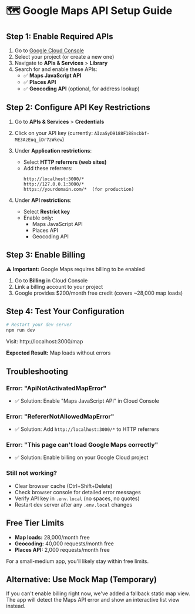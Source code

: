 # 🗺️ Google Maps API Setup Guide

## Step 1: Enable Required APIs

1. Go to [Google Cloud Console](https://console.cloud.google.com/)
2. Select your project (or create a new one)
3. Navigate to **APIs & Services** > **Library**
4. Search for and enable these APIs:
   - ✅ **Maps JavaScript API**
   - ✅ **Places API**
   - ✅ **Geocoding API** (optional, for address lookup)

## Step 2: Configure API Key Restrictions

1. Go to **APIs & Services** > **Credentials**
2. Click on your API key (currently: `AIzaSyD9188F188ncbbf-ME3AzEuq_iDr7zWkew`)
3. Under **Application restrictions**:
   - Select **HTTP referrers (web sites)**
   - Add these referrers:
     ```
     http://localhost:3000/*
     http://127.0.0.1:3000/*
     https://yourdomain.com/*  (for production)
     ```

4. Under **API restrictions**:
   - Select **Restrict key**
   - Enable only:
     - Maps JavaScript API
     - Places API
     - Geocoding API

## Step 3: Enable Billing

⚠️ **Important:** Google Maps requires billing to be enabled

1. Go to **Billing** in Cloud Console
2. Link a billing account to your project
3. Google provides $200/month free credit (covers ~28,000 map loads)

## Step 4: Test Your Configuration

```bash
# Restart your dev server
npm run dev
```

Visit: http://localhost:3000/map

**Expected Result:** Map loads without errors

## Troubleshooting

### Error: "ApiNotActivatedMapError"
- ✅ Solution: Enable "Maps JavaScript API" in Cloud Console

### Error: "RefererNotAllowedMapError"
- ✅ Solution: Add `http://localhost:3000/*` to HTTP referrers

### Error: "This page can't load Google Maps correctly"
- ✅ Solution: Enable billing on your Google Cloud project

### Still not working?
- Clear browser cache (Ctrl+Shift+Delete)
- Check browser console for detailed error messages
- Verify API key in `.env.local` (no spaces, no quotes)
- Restart dev server after any `.env.local` changes

## Free Tier Limits

- **Map loads:** 28,000/month free
- **Geocoding:** 40,000 requests/month free
- **Places API:** 2,000 requests/month free

For a small-medium app, you'll likely stay within free limits.

## Alternative: Use Mock Map (Temporary)

If you can't enable billing right now, we've added a fallback static map view.
The app will detect the Maps API error and show an interactive list view instead.
